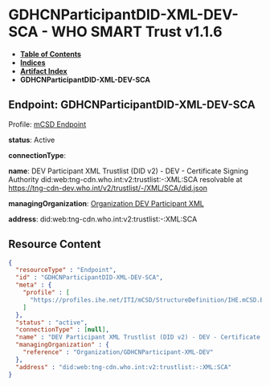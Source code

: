 # GDHCNParticipantDID-XML-DEV-SCA - WHO SMART Trust v1.1.6

* [**Table of Contents**](toc.md)
* [**Indices**](indices.md)
* [**Artifact Index**](artifacts.md)
* **GDHCNParticipantDID-XML-DEV-SCA**

## Endpoint: GDHCNParticipantDID-XML-DEV-SCA

Profile: [mCSD Endpoint](https://profiles.ihe.net/ITI/mCSD/4.0.0/StructureDefinition-IHE.mCSD.Endpoint.html)

**status**: Active

**connectionType**: 

**name**: DEV Participant XML Trustlist (DID v2) - DEV - Certificate Signing Authority did:web:tng-cdn.who.int:v2:trustlist:-:XML:SCA resolvable at https://tng-cdn-dev.who.int/v2/trustlist/-/XML/SCA/did.json

**managingOrganization**: [Organization DEV Participant XML](Organization-GDHCNParticipant-XML-DEV.md)

**address**: did:web:tng-cdn.who.int:v2:trustlist:-:XML:SCA



## Resource Content

```json
{
  "resourceType" : "Endpoint",
  "id" : "GDHCNParticipantDID-XML-DEV-SCA",
  "meta" : {
    "profile" : [
      "https://profiles.ihe.net/ITI/mCSD/StructureDefinition/IHE.mCSD.Endpoint"
    ]
  },
  "status" : "active",
  "connectionType" : [null],
  "name" : "DEV Participant XML Trustlist (DID v2) - DEV - Certificate Signing Authority\ndid:web:tng-cdn.who.int:v2:trustlist:-:XML:SCA\nresolvable at https://tng-cdn-dev.who.int/v2/trustlist/-/XML/SCA/did.json",
  "managingOrganization" : {
    "reference" : "Organization/GDHCNParticipant-XML-DEV"
  },
  "address" : "did:web:tng-cdn.who.int:v2:trustlist:-:XML:SCA"
}

```
